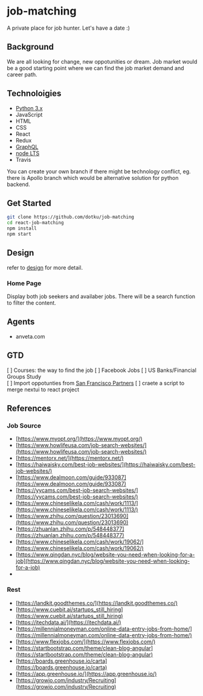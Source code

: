 # job-matching

A private place for job hunter. Let's have a date :)

## Background

We are all looking for change, new oppotunities or dream. Job market would be a
good starting point where we can find the job market demand and career path.

## Technoloigies

- [Python 3.x](https://www.python.org/downloads)
- JavaScript
- HTML
- CSS
- React
- Redux
- [GraphQL](https://graphql.org)
- [node LTS](https://nodejs.org/en)
- Travis

You can create your own branch if there might be technology conflict, eg. there
is Apollo branch which would be alternative solution for python backend.

## Get Started

```bash
git clone https://github.com/dotku/job-matching
cd react-job-matching
npm install
npm start
```

## Design

refer to [design](DESIGN.md) for more detail.

### Home Page

Display both job seekers and availaber jobs. There will be a search function to
filter the content.

## Agents

- anveta.com

## GTD

[ ] Courses: the way to find the job
[ ] Facebook Jobs
[ ] US Banks/Financial Groups Study  
[ ] Import oppotunties from [San Francisco Partners](https://sfcitypartner.sfgov.org/pages/Events-BS3/partner-request/view-all-requests.aspx)
[ ] craete a script to merge nextui to react project

## References

### Job Source

- [https://www.myopt.org/](https://www.myopt.org/)
- [https://www.howlifeusa.com/job-search-websites/](https://www.howlifeusa.com/job-search-websites/)
- [https://mentorx.net/](https://mentorx.net/)
- [https://haiwaisky.com/best-job-websites/](https://haiwaisky.com/best-job-websites/)
- [https://www.dealmoon.com/guide/933087](https://www.dealmoon.com/guide/933087)
- [https://yycams.com/best-job-search-websites/](https://yycams.com/best-job-search-websites/)
- [https://www.chineselikela.com/cash/work/1113/](https://www.chineselikela.com/cash/work/1113/)
- [https://www.zhihu.com/question/23013690](https://www.zhihu.com/question/23013690)
- [https://zhuanlan.zhihu.com/p/548448377](https://zhuanlan.zhihu.com/p/548448377)
- [https://www.chineselikela.com/cash/work/19062/](https://www.chineselikela.com/cash/work/19062/)
- [https://www.qingdan.nyc/blog/website-you-need-when-looking-for-a-job](https://www.qingdan.nyc/blog/website-you-need-when-looking-for-a-job)
- 

### Rest

- [https://landkit.goodthemes.co/](https://landkit.goodthemes.co/)
- [https://www.cuebit.ai/startups_still_hiring](https://www.cuebit.ai/startups_still_hiring)
- [https://itechdata.ai/](https://itechdata.ai/)
- [https://millennialmoneyman.com/online-data-entry-jobs-from-home/](https://millennialmoneyman.com/online-data-entry-jobs-from-home/)
- [https://www.flexjobs.com/](https://www.flexjobs.com/)
- [https://startbootstrap.com/theme/clean-blog-angular](https://startbootstrap.com/theme/clean-blog-angular)
- [https://boards.greenhouse.io/carta](https://boards.greenhouse.io/carta)
- [https://app.greenhouse.io/](https://app.greenhouse.io/)
- [https://growjo.com/industry/Recruiting](https://growjo.com/industry/Recruiting)
